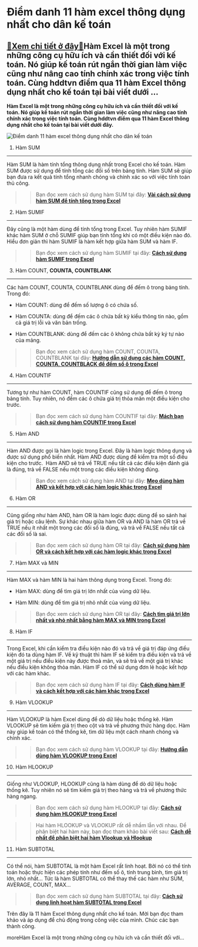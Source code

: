 Điểm danh 11 hàm excel thông dụng nhất cho dân kế toán
======================================================

[:gift:Xem chi tiết ở đây:gift:](https://hddtvn.com/diem-danh-11-ham-excel-thong-dung-nhat-cho-dan-ke-toan/)Hàm Excel là một trong những công cụ hữu ích và cần thiết đối với kế toán. Nó giúp kế toán rút ngắn thời gian làm việc cũng như nâng cao tính chính xác trong việc tính toán. Cùng hddtvn điểm qua 11 hàm Excel thông dụng nhất cho kế toán tại bài viết dưới …
---------------------------------------------------------------------------------------------------------------------------------------------------------------------------------------------------------------------------------------------------------------

**Hàm Excel là một trong những công cụ hữu ích và cần thiết đối với kế toán. Nó giúp kế toán rút ngắn thời gian làm việc cũng như nâng cao tính chính xác trong việc tính toán. Cùng hddtvn điểm qua 11 hàm Excel thông dụng nhất cho kế toán tại bài viết dưới đây.**


![Điểm danh 11 hàm excel thông dụng nhất cho dân kế toán](https://hddtvn.com/wp-content/uploads/2021/01/Excel-hien-thi-tab-sheet-640-size-640x335-znd.jpg "Điểm danh 11 hàm excel thông dụng nhất cho dân kế toán")


1. Hàm SUM
----------


Hàm SUM là hàm tính tổng thông dụng nhất trong Excel cho kế toán. Hàm SUM được sử dụng để tính tổng các đối số trên bảng tính. Hàm SUM sẽ giúp bạn đưa ra kết quả tính tổng nhanh chóng và chính xác so với việc tính toán thủ công.


>> Bạn đọc xem cách sử dụng hàm SUM tại đây: **[Vài cách sử dụng hàm SUM để tính tổng trong Excel](#)**


2. Hàm SUMIF
------------


Đây cũng là một hàm dùng để tính tổng trong Excel. Tuy nhiên hàm SUMIF khác hàm SUM ở chỗ SUMIF giúp bạn tính tổng khi có một điều kiện nào đó. Hiểu đơn giản thì hàm SUMIF là hàm kết hợp giữa hàm SUM và hàm IF.


>> Bạn đọc xem cách sử dụng hàm SUMIF tại đây: **[Cách sử dụng hàm SUMIF trong Excel](#)**


3. Hàm COUNT, **COUNTA, COUNTBLANK**
------------------------------------


Các hàm COUNT, COUNTA, COUNTBLANK dùng để đếm ô trong bảng tính. Trong đó:




* Hàm COUNT: dùng để đếm số lượng ô có chứa số.

* Hàm COUNTA: dùng để đếm các ô chứa bất kỳ kiểu thông tin nào, gồm cả giá trị lỗi và văn bản trống.

* Hàm COUNTBLANK: dùng để đếm các ô không chứa bất kỳ ký tự nào của mảng.



>> Bạn đọc xem cách sử dụng hàm COUNT, COUNTA, COUNTBLANK tại đây: **[Hướng dẫn sử dụng các hàm COUNT, COUNTA, COUNTBLACK để đếm số ô trong Excel](#)**


4. Hàm COUNTIF
--------------


Tương tự như hàm COUNT, hàm COUNTIF cũng sử dụng để đếm ô trong bảng tính. Tuy nhiên, nó đếm các ô chứa giá trị thỏa mãn một điều kiện cho trước.


>> Bạn đọc xem cách sử dụng hàm COUNTIF tại đây: **[Mách bạn cách sử dụng hàm COUNTIF trong Excel](#)**


5. Hàm AND
----------


Hàm AND được gọi là hàm logic trong Excel. Đây là hàm logic thông dụng và được sử dụng phổ biến nhất. Hàm AND được dùng để kiểm tra một số điều kiện cho trước.  Hàm AND sẽ trả về TRUE nếu tất cả các điều kiện đánh giá là đúng, trả về FALSE nếu một trong các điều kiện không đúng.


>> Bạn đọc xem cách sử dụng hàm AND tại đây: **[Mẹo dùng hàm AND và kết hợp với các hàm logic khác trong Excel](#)**


6. Hàm OR
---------


Cũng giống như hàm AND, hàm OR là hàm logic được dùng để so sánh hai giá trị hoặc câu lệnh. Sự khác nhau giữa hàm OR và AND là hàm OR trả về TRUE nếu ít nhất một trong các đối số là đúng, và trả về FALSE nếu tất cả các đối số là sai.


>> Bạn đọc xem cách sử dụng hàm OR tại đây: **[Cách sử dụng hàm OR và cách kết hợp với các hàm logic khác trong Excel](#)**


7. Hàm MAX và MIN
-----------------


Hàm MAX và hàm MIN là hai hàm thông dụng trong Excel. Trong đó:




* Hàm MAX: dùng để tìm giá trị lớn nhất của vùng dữ liệu.

* Hàm MIN: dùng để tìm giá trị nhỏ nhất của vùng dữ liệu.



>> Bạn đọc xem cách sử dụng hàm OR tại đây: **[Cách tìm giá trị lớn nhất và nhỏ nhất bằng hàm MAX và MIN trong Excel](#)**


8. Hàm IF
---------


Trong Excel, khi cần kiểm tra điều kiện nào đó và trả về giá trị đáp ứng điều kiện đó ta dùng hàm IF. Về kỹ thuật thì hàm IF sẽ kiểm tra điều kiện và trả về một giá trị nếu điều kiện này được thoả mãn, và sẽ trả về một giá trị khác nếu điều kiện không thỏa mãn. Hàm IF có thể sử dụng đơn lẻ hoặc kết hợp với các hàm khác.


>> Bạn đọc xem cách sử dụng hàm IF tại đây: **[Cách dùng hàm IF và cách kết hợp với các hàm khác trong Excel](#)**


9. Hàm VLOOKUP
--------------


Hàm VLOOKUP là hàm Excel dùng để dò dữ liệu hoặc thống kê. Hàm VLOOKUP sẽ tìm kiếm giá trị theo cột và trả về phương thức hàng dọc. Hàm này giúp kế toán có thể thống kê, tìm dữ liệu một cách nhanh chóng và chính xác.


>> Bạn đọc xem cách sử dụng hàm VLOOKUP tại đây: **[Hướng dẫn dùng hàm VLOOKUP trong Excel](#)**


10. Hàm HLOOKUP
---------------


Giống như VLOOKUP, HLOOKUP cũng là hàm dùng để dò dữ liệu hoặc thống kê. Tuy nhiên nó sẽ tìm kiếm giá trị theo hàng và trả về phương thức hàng ngang.


>> Bạn đọc xem cách sử dụng hàm HLOOKUP tại đây: **[Cách sử dụng hàm HLOOKUP trong Excel](#)**


>> Hai hàm HLOOKUP và VLOOKUP rất dễ nhầm lẫn với nhau. Để phân biệt hai hàm này, bạn đọc tham khảo bài viết sau: **[Cách dễ nhất để phân biệt hai hàm Vlookup và Hlookup](#)**


11. Hàm SUBTOTAL
----------------


Có thể nói, hàm SUBTOTAL là một hàm Excel rất linh hoạt. Bởi nó có thể tính toán hoặc thực hiện các phép tính như đếm số ô, tính trung bình, tìm giá trị lớn, nhỏ nhất… Tức là hàm SUBTOTAL có thể thay thế các hàm như SUM, AVERAGE, COUNT, MAX…


>> Bạn đọc xem cách sử dụng hàm SUBTOTAL tại đây: **[Cách sử dụng linh hoạt hàm SUBTOTAL trong Excel](#)**


Trên đây là 11 hàm Excel thông dụng nhất cho kế toán. Mời bạn đọc tham khảo và áp dụng để chủ động trong công việc của mình. Chúc các bạn thành công.


moreHàm Excel là một trong những công cụ hữu ích và cần thiết đối với…

